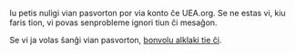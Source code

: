 Iu petis nuligi vian pasvorton por via konto ĉe UEA.org. Se ne estas vi, kiu faris tion, vi povas senprobleme ignori tiun ĉi mesaĝon.

Se vi ja volas ŝanĝi vian pasvorton, [bonvolu alklaki tie ĉi]({{#url}}ensaluti?nova-pasvorto={{../code}}/{{../key}}{{/url}}).